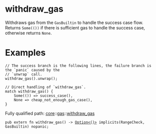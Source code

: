 # withdraw_gas

Withdraws gas from the `GasBuiltin` to handle the success case flow.
Returns `Some(())` if there is sufficient gas to handle the success case, otherwise
returns `None`.
# Examples

```cairo
// The success branch is the following lines, the failure branch is the `panic` caused by the
// `unwrap` call.
withdraw_gas().unwrap();
```

```cairo
// Direct handling of `withdraw_gas`.
match withdraw_gas() {
    Some(()) => success_case(),
    None => cheap_not_enough_gas_case(),
}
```

Fully qualified path: [core](./core.md)::[gas](./core-gas.md)::[withdraw_gas](./core-gas-withdraw_gas.md)

<pre><code class="language-cairo">pub extern fn withdraw_gas() -&gt; <a href="core-option-Option.html">Option&lt;()&gt;</a> implicits(RangeCheck, GasBuiltin) nopanic;</code></pre>

